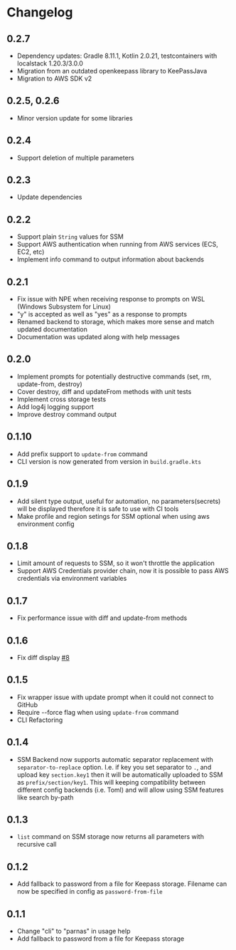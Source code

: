 # Changelog

## 0.2.7
* Dependency updates: Gradle 8.11.1, Kotlin 2.0.21, testcontainers with localstack 1.20.3/3.0.0
* Migration from an outdated openkeepass library to KeePassJava
* Migration to AWS SDK v2

## 0.2.5, 0.2.6
* Minor version update for some libraries

## 0.2.4 
* Support deletion of multiple parameters

## 0.2.3
* Update dependencies

## 0.2.2
* Support plain `String` values for SSM
* Support AWS authentication when running from AWS services (ECS, EC2, etc)
* Implement info command to output information about backends

## 0.2.1
* Fix issue with NPE when receiving response to prompts on WSL (Windows Subsystem for Linux)
* "y" is accepted as well as "yes" as a response to prompts
* Renamed backend to storage, which makes more sense and match updated documentation
* Documentation was updated along with help messages

## 0.2.0
* Implement prompts for potentially destructive commands (set, rm, update-from, destroy)
* Cover destroy, diff and updateFrom methods with unit tests
* Implement cross storage tests
* Add log4j logging support
* Improve destroy command output

## 0.1.10
* Add prefix support to `update-from` command
* CLI version is now generated from version in `build.gradle.kts`

## 0.1.9
* Add silent type output, useful for automation, no parameters(secrets) will be displayed therefore it is safe to use with CI tools
* Make profile and region setings for SSM optional when using aws environment config

## 0.1.8
* Limit amount of requests to SSM, so it won't throttle the application
* Support AWS Credentials provider chain, now it is possible to pass AWS credentials via environment variables

## 0.1.7
* Fix performance issue with diff and update-from methods

## 0.1.6
* Fix diff display [#8](https://github.com/sndl/parnas/issues/8)

## 0.1.5
* Fix wrapper issue with update prompt when it could not connect to GitHub
* Require --force flag when using `update-from` command
* CLI Refactoring

## 0.1.4

* SSM Backend now supports automatic separator replacement with `separator-to-replace` option.
I.e. if key you set separator to `.`, and upload key `section.key1` then it will be automatically uploaded to SSM as `prefix/section/key1`.
This will keeping compatibility between different config backends (i.e. Toml) and will allow using SSM features like search by-path

## 0.1.3

* `list` command on SSM storage now returns all parameters with recursive call

## 0.1.2

* Add fallback to password from a file for Keepass storage. Filename can now be specified in config as `password-from-file`

## 0.1.1

* Change "cli" to "parnas" in usage help
* Add fallback to password from a file for Keepass storage
